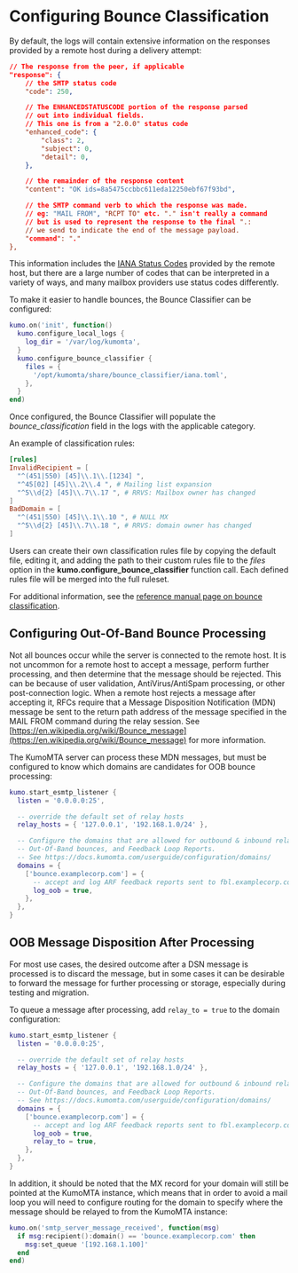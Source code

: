 # Configuring Bounce Classification

By default, the logs will contain extensive information on the responses provided by a remote host during a delivery attempt:

```json
// The response from the peer, if applicable
"response": {
    // the SMTP status code
    "code": 250,

    // The ENHANCEDSTATUSCODE portion of the response parsed
    // out into individual fields.
    // This one is from a "2.0.0" status code
    "enhanced_code": {
        "class": 2,
        "subject": 0,
        "detail": 0,
    },

    // the remainder of the response content
    "content": "OK ids=8a5475ccbbc611eda12250ebf67f93bd",

    // the SMTP command verb to which the response was made.
    // eg: "MAIL FROM", "RCPT TO" etc. "." isn't really a command
    // but is used to represent the response to the final ".:
    // we send to indicate the end of the message payload.
    "command": "."
},
```

This information includes the [IANA Status Codes](https://www.iana.org/assignments/smtp-enhanced-status-codes/smtp-enhanced-status-codes.xhtml) provided by the remote host, but there are a large number of codes that can be interpreted in a variety of ways, and many mailbox providers use status codes differently.

To make it easier to handle bounces, the Bounce Classifier can be configured:

```lua
kumo.on('init', function()
  kumo.configure_local_logs {
    log_dir = '/var/log/kumomta',
  }
  kumo.configure_bounce_classifier {
    files = {
      '/opt/kumomta/share/bounce_classifier/iana.toml',
    },
  }
end)
```

Once configured, the Bounce Classifier will populate the *bounce_classification* field in the logs with the applicable category.

An example of classification rules:

```toml
[rules]
InvalidRecipient = [
  "^(451|550) [45]\\.1\\.[1234] ",
  "^45[02] [45]\\.2\\.4 ", # Mailing list expansion
  "^5\\d{2} [45]\\.7\\.17 ", # RRVS: Mailbox owner has changed
]
BadDomain = [
  "^(451|550) [45]\\.1\\.10 ", # NULL MX
  "^5\\d{2} [45]\\.7\\.18 ", # RRVS: domain owner has changed
]
```

Users can create their own classification rules file by copying the default file, editing it, and adding the path to their custom rules file to the *files* option in the **kumo.configure_bounce_classifier** function call. Each defined rules file will be merged into the full ruleset.

For additional information, see the [reference manual page on bounce classification](../../reference/kumo/configure_bounce_classifier.md).

## Configuring Out-Of-Band Bounce Processing

Not all bounces occur while the server is connected to the remote host. It is not uncommon for a remote host to accept a message, perform further processing, and then determine that the message should be rejected. This can be because of user validation, AntiVirus/AntiSpam processing, or other post-connection logic. When a remote host rejects a message after accepting it, RFCs require that a Message Disposition Notification (MDN) message be sent to the return path address of the message specified in the MAIL FROM command during the relay session. See [https://en.wikipedia.org/wiki/Bounce_message](https://en.wikipedia.org/wiki/Bounce_message) for more information.

The KumoMTA server can process these MDN messages, but must be configured to know which domains are candidates for OOB bounce processing:

```lua
kumo.start_esmtp_listener {
  listen = '0.0.0.0:25',

  -- override the default set of relay hosts
  relay_hosts = { '127.0.0.1', '192.168.1.0/24' },

  -- Configure the domains that are allowed for outbound & inbound relay,
  -- Out-Of-Band bounces, and Feedback Loop Reports.
  -- See https://docs.kumomta.com/userguide/configuration/domains/
  domains = {
    ['bounce.examplecorp.com'] = {
      -- accept and log ARF feedback reports sent to fbl.examplecorp.com
      log_oob = true,
    },
  },
}
```

## OOB Message Disposition After Processing

For most use cases, the desired outcome after a DSN message is processed is to discard the message, but in some cases it can be desirable to forward the message for further processing or storage, especially during testing and migration.

To queue a message after processing, add `relay_to = true` to the domain configuration:

```lua
kumo.start_esmtp_listener {
  listen = '0.0.0.0:25',

  -- override the default set of relay hosts
  relay_hosts = { '127.0.0.1', '192.168.1.0/24' },

  -- Configure the domains that are allowed for outbound & inbound relay,
  -- Out-Of-Band bounces, and Feedback Loop Reports.
  -- See https://docs.kumomta.com/userguide/configuration/domains/
  domains = {
    ['bounce.examplecorp.com'] = {
      -- accept and log ARF feedback reports sent to fbl.examplecorp.com
      log_oob = true,
      relay_to = true,
    },
  },
}
```

In addition, it should be noted that the MX record for your domain will still be pointed at the KumoMTA instance, which means that in order to avoid a mail loop you will need to configure routing for the domain to specify where the message should be relayed to from the KumoMTA instance:

```lua
kumo.on('smtp_server_message_received', function(msg)
  if msg:recipient():domain() == 'bounce.examplecorp.com' then
    msg:set_queue '[192.168.1.100]'
  end
end)
```
